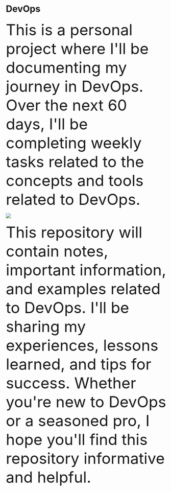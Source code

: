 # DevOps

<font size = "10"> This is a personal project where I'll be documenting my journey in DevOps. Over the next 60 days, I'll be completing weekly tasks related to the concepts and tools related to DevOps. </font>

![](https://raw.githubusercontent.com/DXHeroes/knowledge-base-content/master/files/devops.png)

<font size = "10"> This repository will contain notes, important information, and examples related to DevOps. I'll be sharing my experiences, lessons learned, and tips for success. Whether you're new to DevOps or a seasoned pro, I hope you'll find this repository informative and helpful. </font>
